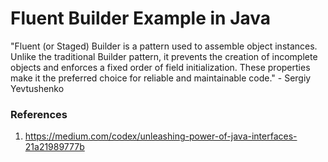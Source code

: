 # Fluent Builder Example in Java

"Fluent (or Staged) Builder is a pattern used to assemble object instances. Unlike the traditional Builder pattern, it prevents the creation of incomplete objects and enforces a fixed order of field initialization. These properties make it the preferred choice for reliable and maintainable code." - Sergiy Yevtushenko


### References
1. https://medium.com/codex/unleashing-power-of-java-interfaces-21a21989777b
